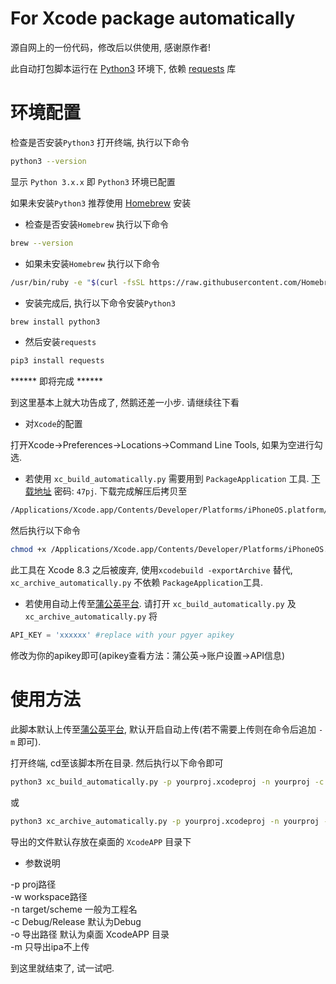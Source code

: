 For Xcode package automatically
=====


源自网上的一份代码，修改后以供使用, 感谢原作者!

此自动打包脚本运行在 [Python3](https://www.python.org/downloads/) 环境下, 依赖 [requests](https://pypi.org/project/requests/#files) 库


环境配置
=====

检查是否安装`Python3`
打开终端, 执行以下命令
```Bash
python3 --version
```
显示 `Python 3.x.x` 即 `Python3` 环境已配置

如果未安装`Python3` 推荐使用 [Homebrew](https://brew.sh/) 安装

* 检查是否安装`Homebrew`
执行以下命令
```Bash
brew --version
```
* 如果未安装`Homebrew`
执行以下命令
```Bash
/usr/bin/ruby -e "$(curl -fsSL https://raw.githubusercontent.com/Homebrew/install/master/install)"
```
* 安装完成后, 执行以下命令安装`Python3`
```Bash
brew install python3
```
* 然后安装`requests`

```Bash
pip3 install requests
```

****** 即将完成 ******

到这里基本上就大功告成了, 然鹅还差一小步. 请继续往下看

* 对`Xcode`的配置

打开Xcode->Preferences->Locations->Command Line Tools, 如果为空进行勾选.

* 若使用 `xc_build_automatically.py` 需要用到 `PackageApplication` 工具. 
[下载地址](https://pan.baidu.com/s/1Z0TAsivmt4vE2bHUx_sviA) 密码: `47pj`.  下载完成解压后拷贝至
```Bash
/Applications/Xcode.app/Contents/Developer/Platforms/iPhoneOS.platform/Developer/usr/bin/
```
然后执行以下命令
```Bash
chmod +x /Applications/Xcode.app/Contents/Developer/Platforms/iPhoneOS.platform/Developer/usr/bin/PackageApplication
```

此工具在 Xcode 8.3 之后被废弃, 使用`xcodebuild -exportArchive` 替代, `xc_archive_automatically.py` 不依赖 `PackageApplication`工具.

* 若使用自动上传至[蒲公英平台](https://www.pgyer.com/). 请打开 `xc_build_automatically.py` 及`xc_archive_automatically.py` 将
```python
API_KEY = 'xxxxxx' #replace with your pgyer apikey
```
修改为你的apikey即可(apikey查看方法：蒲公英->账户设置->API信息)

使用方法
=====

此脚本默认上传至[蒲公英平台](https://www.pgyer.com/), 默认开启自动上传(若不需要上传则在命令后追加 `-m` 即可).

打开终端, cd至该脚本所在目录. 然后执行以下命令即可
```Bash
python3 xc_build_automatically.py -p yourproj.xcodeproj -n yourproj -c Debug
```
或
```Bash
python3 xc_archive_automatically.py -p yourproj.xcodeproj -n yourproj -c Debug
```
导出的文件默认存放在桌面的 `XcodeAPP` 目录下 

* 参数说明

-p proj路径<br>
-w workspace路径<br>
-n target/scheme 一般为工程名<br>
-c Debug/Release 默认为Debug<br>
-o 导出路径 默认为桌面 XcodeAPP 目录<br>
-m 只导出ipa不上传<br>

到这里就结束了, 试一试吧.


